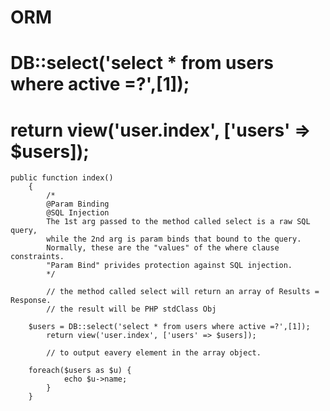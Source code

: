 # ORM 
# DB::select('select * from users where active =?',[1]);
# return view('user.index', ['users' => $users]);
 
    public function index()
	    {
	        /*
	        @Param Binding
	        @SQL Injection
	        The 1st arg passed to the method called select is a raw SQL query,
	        while the 2nd arg is param binds that bound to the query.
	        Normally, these are the "values" of the where clause constraints.
	        "Param Bind" privides protection against SQL injection. 
	        */
	
	        // the method called select will return an array of Results = Response.
	        // the result will be PHP stdClass Obj
	        
		$users = DB::select('select * from users where active =?',[1]);
	        return view('user.index', ['users' => $users]);
	        
	        // to output eavery element in the array object.
	        
		foreach($users as $u) {
	            echo $u->name;
	        }
	    }
